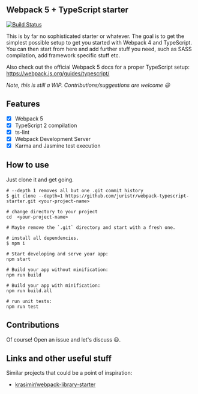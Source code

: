 Webpack 5 + TypeScript starter
------------------------------

[![Build Status](https://travis-ci.org/juristr/webpack-typescript-starter.svg?branch=master)](https://travis-ci.org/juristr/webpack-typescript-starter)

This is by far no sophisticated starter or whatever. The goal is to get the simplest possible setup to get you started with Webpack 4 and TypeScript. You can then start from here and add further stuff you need, such as SASS compilation, add framework specific stuff etc.

Also check out the official Webpack 5 docs for a proper TypeScript setup: https://webpack.js.org/guides/typescript/

_Note, this is still a WIP. Contributions/suggestions are welcome :smiley:_

## Features

- [x] Webpack 5
- [x] TypeScript 2 compilation
- [x] ts-lint
- [x] Webpack Development Server
- [x] Karma and Jasmine test execution

## How to use

Just clone it and get going.

```
# --depth 1 removes all but one .git commit history
$ git clone --depth=1 https://github.com/juristr/webpack-typescript-starter.git <your-project-name>

# change directory to your project
cd  <your-project-name>

# Maybe remove the `.git` directory and start with a fresh one.

# install all dependencies.
$ npm i

# Start developing and serve your app:
npm start

# Build your app without minification: 
npm run build

# Build your app with minification: 
npm run build.all

# run unit tests:
npm run test
```
## Contributions

Of course! Open an issue and let's discuss :smiley:.

## Links and other useful stuff

Similar projects that could be a point of inspiration:

- [krasimir/webpack-library-starter](https://github.com/krasimir/webpack-library-starter)

